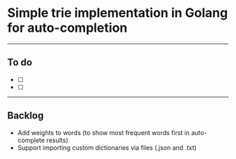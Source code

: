 # Simple trie implementation in Golang for auto-completion

---

## To do

- [ ]
- [ ]

---

## Backlog

- Add weights to words (to show most frequent words first in auto-complete results)
- Support importing custom dictionaries via files (.json and .txt)
